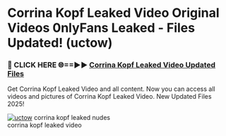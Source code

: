 # Corrina Kopf Leaked Video Original Videos 0nlyFans Leaked - Files Updated! (uctow)

<h3>🔴 CLICK HERE 🌐==►► <a href="https://tinyurl.com/2wckxsce" rel="nofollow">Corrina Kopf Leaked Video Updated Files</a></h3>

Get Corrina Kopf Leaked Video and all content. Now you can access all videos and pictures of Corrina Kopf Leaked Video. New Updated Files 2025!

[![uctow](https://i.imgur.com/AFduVYN.gif)](https://tinyurl.com/2wckxsce)
corrina kopf leaked nudes<br>
corrina kopf leaked video